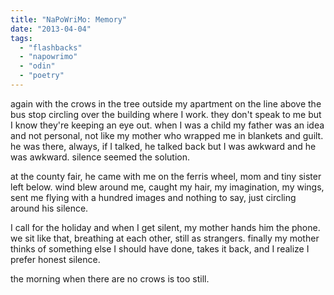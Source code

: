 ```yaml
---
title: "NaPoWriMo: Memory"
date: "2013-04-04"
tags: 
  - "flashbacks"
  - "napowrimo"
  - "odin"
  - "poetry"
---
```


again with the crows in the tree outside my apartment on the line above the bus stop circling over the building where I work. they don't speak to me but I know they're keeping an eye out. when I was a child my father was an idea and not personal, not like my mother who wrapped me in blankets and guilt. he was there, always, if I talked, he talked back but I was awkward and he was awkward. silence seemed the solution.

at the county fair, he came with me on the ferris wheel, mom and tiny sister left below. wind blew around me, caught my hair, my imagination, my wings, sent me flying with a hundred images and nothing to say, just circling around his silence.

I call for the holiday and when I get silent, my mother hands him the phone. we sit like that, breathing at each other, still as strangers. finally my mother thinks of something else I should have done, takes it back, and I realize I prefer honest silence.

the morning when there are no crows is too still.
